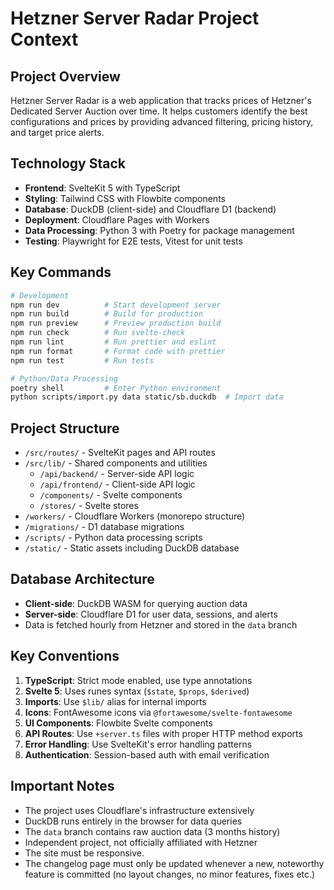 # Hetzner Server Radar Project Context

## Project Overview
Hetzner Server Radar is a web application that tracks prices of Hetzner's Dedicated Server Auction over time. It helps customers identify the best configurations and prices by providing advanced filtering, pricing history, and target price alerts.

## Technology Stack
- **Frontend**: SvelteKit 5 with TypeScript
- **Styling**: Tailwind CSS with Flowbite components
- **Database**: DuckDB (client-side) and Cloudflare D1 (backend)
- **Deployment**: Cloudflare Pages with Workers
- **Data Processing**: Python 3 with Poetry for package management
- **Testing**: Playwright for E2E tests, Vitest for unit tests

## Key Commands
```bash
# Development
npm run dev          # Start development server
npm run build        # Build for production
npm run preview      # Preview production build
npm run check        # Run svelte-check
npm run lint         # Run prettier and eslint
npm run format       # Format code with prettier
npm run test         # Run tests

# Python/Data Processing
poetry shell         # Enter Python environment
python scripts/import.py data static/sb.duckdb  # Import data
```

## Project Structure
- `/src/routes/` - SvelteKit pages and API routes
- `/src/lib/` - Shared components and utilities
  - `/api/backend/` - Server-side API logic
  - `/api/frontend/` - Client-side API logic
  - `/components/` - Svelte components
  - `/stores/` - Svelte stores
- `/workers/` - Cloudflare Workers (monorepo structure)
- `/migrations/` - D1 database migrations
- `/scripts/` - Python data processing scripts
- `/static/` - Static assets including DuckDB database

## Database Architecture
- **Client-side**: DuckDB WASM for querying auction data
- **Server-side**: Cloudflare D1 for user data, sessions, and alerts
- Data is fetched hourly from Hetzner and stored in the `data` branch

## Key Conventions
1. **TypeScript**: Strict mode enabled, use type annotations
2. **Svelte 5**: Uses runes syntax (`$state`, `$props`, `$derived`)
3. **Imports**: Use `$lib/` alias for internal imports
4. **Icons**: FontAwesome icons via `@fortawesome/svelte-fontawesome`
5. **UI Components**: Flowbite Svelte components
6. **API Routes**: Use `+server.ts` files with proper HTTP method exports
7. **Error Handling**: Use SvelteKit's error handling patterns
8. **Authentication**: Session-based auth with email verification

## Important Notes
- The project uses Cloudflare's infrastructure extensively
- DuckDB runs entirely in the browser for data queries
- The `data` branch contains raw auction data (3 months history)
- Independent project, not officially affiliated with Hetzner
- The site must be responsive.
- The changelog page must only be updated whenever a new, noteworthy feature is committed (no layout changes, no minor features, fixes etc.)